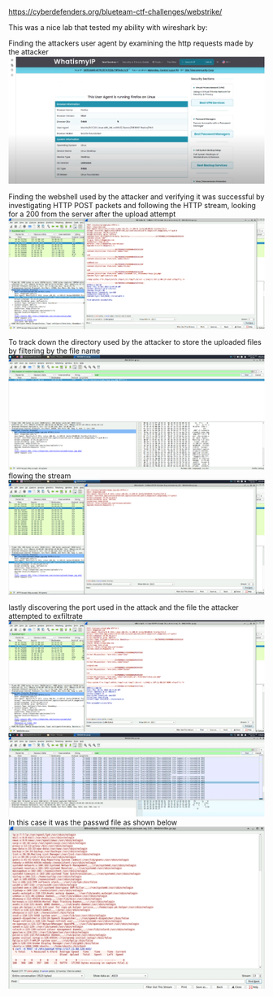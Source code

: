 https://cyberdefenders.org/blueteam-ctf-challenges/webstrike/

This was a nice lab that tested my ability with wireshark by:

Finding the attackers user agent by examining the http requests made by the attacker
<img src="https://github.com/WilliusThe3rd/Digital-Forensic-Labs/blob/main/Network%20Forensic%20Labs/WebStrike/image%20(1).png">

Finding the webshell used by the attacker and verifying it was successful by investigating HTTP POST packets and following the HTTP stream, looking for a 200 from the server after the upload attempt
<img src="https://github.com/WilliusThe3rd/Digital-Forensic-Labs/blob/main/Network%20Forensic%20Labs/WebStrike/image%20(2).png">

To track down the directory used by the attacker to store the uploaded files by filtering by the file name
<img src="https://github.com/WilliusThe3rd/Digital-Forensic-Labs/blob/main/Network%20Forensic%20Labs/WebStrike/image%20(3).png">
flowing the stream
<img src="https://github.com/WilliusThe3rd/Digital-Forensic-Labs/blob/main/Network%20Forensic%20Labs/WebStrike/image%20(4).png">

lastly discovering the port used in the attack and the file the attacker attempted to exfiltrate
<img src="https://github.com/WilliusThe3rd/Digital-Forensic-Labs/blob/main/Network%20Forensic%20Labs/WebStrike/image%20(5).png">
<img src="https://github.com/WilliusThe3rd/Digital-Forensic-Labs/blob/main/Network%20Forensic%20Labs/WebStrike/image%20(6).png">
In this case it was the passwd file as shown below
<img src="https://github.com/WilliusThe3rd/Digital-Forensic-Labs/blob/main/Network%20Forensic%20Labs/WebStrike/image%20(7).png">
